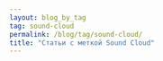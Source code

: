 ```yaml
---
layout: blog_by_tag
tag: sound-cloud
permalink: /blog/tag/sound-cloud/
title: "Статьи с меткой Sound Cloud"
---
```


